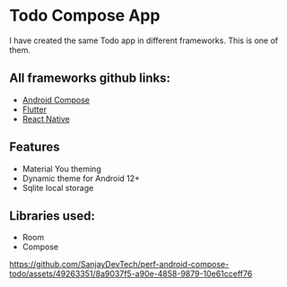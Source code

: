 # Todo Compose App

I have created the same Todo app in different frameworks.
This is one of them.

## All frameworks github links:
- [Android Compose](https://github.com/SanjayDevTech/perf-android-compose-todo)
- [Flutter](https://github.com/SanjayDevTech/perf-flutter-todo)
- [React Native](https://github.com/SanjayDevTech/perf-reactnative-todo)

## Features
- Material You theming
- Dynamic theme for Android 12+
- Sqlite local storage

## Libraries used:
- Room
- Compose

https://github.com/SanjayDevTech/perf-android-compose-todo/assets/49263351/8a9037f5-a90e-4858-9879-10e61cceff76

